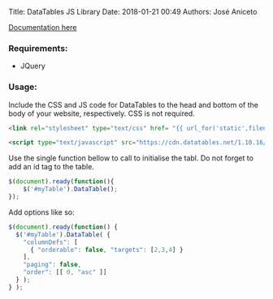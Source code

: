 Title: DataTables JS Library
Date: 2018-01-21 00:49
Authors: José Aniceto


[Documentation here](https://datatables.net/manual/index)

### Requirements:
- JQuery

### Usage:
Include the CSS and JS code for DataTables to the head and bottom of the body of your website, respectively. CSS is not required.

```html
<link rel="stylesheet" type="text/css" href= "{{ url_for('static',filename='style.css') }}"> 

<script type="text/javascript" src="https://cdn.datatables.net/1.10.16/js/jquery.dataTables.min.js"></script>
```

Use the single function bellow to call to initialise the tabl. Do not forget to add an id tag to the table.
```javascript
$(document).ready(function(){
    $('#myTable').DataTable();
});
```

Add options like so:
```javascript
$(document).ready(function() {
  $('#myTable').DataTable( {
    "columnDefs": [
      { "orderable": false, "targets": [2,3,4] }
    ],
    "paging": false,
    "order": [[ 0, "asc" ]]
  } );
} );
```
